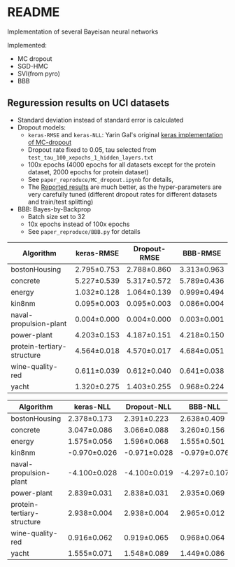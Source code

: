 # README

Implementation of several Bayeisan neural networks 

Implemented:

- MC dropout
- SGD-HMC
- SVI(from pyro) 
- BBB

## Reguression results on UCI datasets

- Standard deviation instead of standard error is calculated
- Dropout models:
    - `keras-RMSE` and `keras-NLL`: Yarin Gal's original [keras implementation of MC-dropout](https://github.com/yaringal/DropoutUncertaintyExps)
    - Dropout rate fixed to 0.05, tau selected from `test_tau_100_xepochs_1_hidden_layers.txt`
    - 100x epochs (4000 epochs for all datasets except for the protein dataset, 2000 epochs for protein dataset)
    - See `paper_reproduce/MC_dropout.ipynb` for details, 
    - The [Reported results](https://github.com/yaringal/DropoutUncertaintyExps/blob/master/readme.md) are much better, as the hyper-parameters are very carefully tuned (different dropout rates for different datasets and train/test splitting)
- BBB: Bayes-by-Backprop
    - Batch size set to 32
    - 10x epochs instead of 100x epochs
    - See `paper_reproduce/BBB.py` for details

Algorithm                  | keras-RMSE  | Dropout-RMSE | BBB-RMSE
---------------------------|-------------|--------------|-------------
bostonHousing              | 2.795±0.753 | 2.788±0.860  | 3.313±0.963 
concrete                   | 5.227±0.539 | 5.317±0.572  | 5.789±0.436 
energy                     | 1.032±0.128 | 1.064±0.139  | 0.999±0.494 
kin8nm                     | 0.095±0.003 | 0.095±0.003  | 0.086±0.004 
naval-propulsion-plant     | 0.004±0.000 | 0.004±0.000  | 0.003±0.001 
power-plant                | 4.203±0.153 | 4.187±0.151  | 4.218±0.150 
protein-tertiary-structure | 4.564±0.018 | 4.570±0.017  | 4.684±0.051 
wine-quality-red           | 0.611±0.039 | 0.612±0.040  | 0.641±0.038 
yacht                      | 1.320±0.275 | 1.403±0.255  | 0.968±0.224 


Algorithm                  | keras-NLL    | Dropout-NLL  | BBB-NLL
---------------------------|--------------|--------------|------------
bostonHousing              | 2.378±0.173  | 2.391±0.223  | 2.638±0.409
concrete                   | 3.047±0.086  | 3.066±0.088  | 3.260±0.156
energy                     | 1.575±0.056  | 1.596±0.068  | 1.555±0.501
kin8nm                     | -0.970±0.026 | -0.971±0.028 | -0.979±0.076
naval-propulsion-plant     | -4.100±0.028 | -4.100±0.019 | -4.297±0.107
power-plant                | 2.839±0.031  | 2.838±0.031  | 2.935±0.069
protein-tertiary-structure | 2.938±0.004  | 2.938±0.004  | 2.965±0.012
wine-quality-red           | 0.916±0.062  | 0.919±0.065  | 0.968±0.064
yacht                      | 1.555±0.071  | 1.548±0.089  | 1.449±0.086
